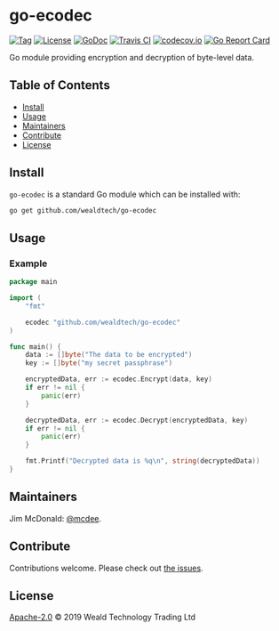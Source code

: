 # go-ecodec

[![Tag](https://img.shields.io/github/tag/wealdtech/go-ecodec.svg)](https://github.com/wealdtech/go-ecodec/releases/)
[![License](https://img.shields.io/github/license/wealdtech/go-ecodec.svg)](LICENSE)
[![GoDoc](https://godoc.org/github.com/wealdtech/go-ecodec?status.svg)](https://godoc.org/github.com/wealdtech/go-ecodec)
[![Travis CI](https://img.shields.io/travis/wealdtech/go-ecodec.svg)](https://travis-ci.org/wealdtech/go-ecodec)
[![codecov.io](https://img.shields.io/codecov/c/github/wealdtech/go-ecodec.svg)](https://codecov.io/github/wealdtech/go-ecodec)
[![Go Report Card](https://goreportcard.com/badge/github.com/wealdtech/go-ecodec)](https://goreportcard.com/report/github.com/wealdtech/go-ecodec)

Go module providing encryption and decryption of byte-level data.


## Table of Contents

- [Install](#install)
- [Usage](#usage)
- [Maintainers](#maintainers)
- [Contribute](#contribute)
- [License](#license)

## Install

`go-ecodec` is a standard Go module which can be installed with:

```sh
go get github.com/wealdtech/go-ecodec
```

## Usage

### Example

```go
package main

import (
    "fmt"

    ecodec "github.com/wealdtech/go-ecodec"
)

func main() {
    data := []byte("The data to be encrypted")
    key := []byte("my secret passphrase")

    encryptedData, err := ecodec.Encrypt(data, key)
    if err != nil {
        panic(err)
    }

    decryptedData, err := ecodec.Decrypt(encryptedData, key)
    if err != nil {
        panic(err)
    }

    fmt.Printf("Decrypted data is %q\n", string(decryptedData))
}
```
## Maintainers

Jim McDonald: [@mcdee](https://github.com/mcdee).

## Contribute

Contributions welcome. Please check out [the issues](https://github.com/wealdtech/go-ecodec/issues).

## License

[Apache-2.0](LICENSE) © 2019 Weald Technology Trading Ltd
